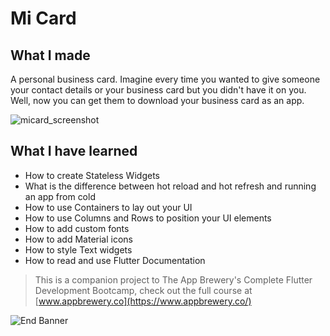# Mi Card

## What I made

A personal business card. Imagine every time you wanted to give someone your contact details or your business card but you didn't have it on you. Well, now you can get them to download your business card as an app.

![micard_screenshot](https://github.com/feed0/micard/assets/97348832/4dde42ea-7a30-4cac-97d0-110c64dda010)

## What I have learned

* How to create Stateless Widgets
* What is the difference between hot reload and hot refresh and running an app from cold
* How to use Containers to lay out your UI
* How to use Columns and Rows to position your UI elements
* How to add custom fonts
* How to add Material icons
* How to style Text widgets
* How to read and use Flutter Documentation

>This is a companion project to The App Brewery's Complete Flutter Development Bootcamp, check out the full course at [www.appbrewery.co](https://www.appbrewery.co/)

![End Banner](https://github.com/londonappbrewery/Images/blob/master/readme-end-banner.png)

